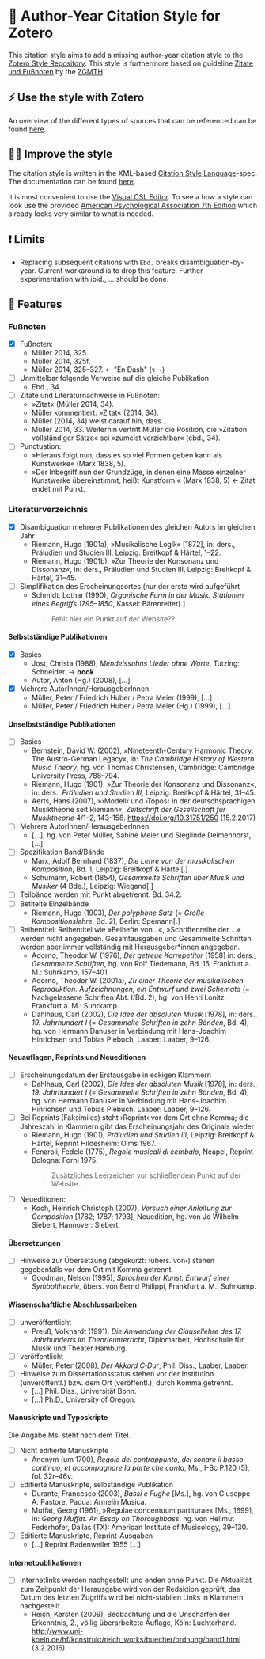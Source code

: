 # 📑 Author-Year Citation Style for Zotero

This citation style aims to add a missing author-year citation style to the [Zotero Style Repository](https://www.zotero.org/styles). This style is furthermore  based on guideline [<ins>Zitate und Fußnoten</ins>](https://www.gmth.de/formatierung.aspx#zf) by the [ZGMTH](https://www.gmth.de/zeitschrift.aspx).

## ⚡️ Use the style with Zotero

An overview of the different types of sources that can be referenced can be found [here](https://docs.citationstyles.org/en/stable/specification.html#appendix-iii-types).

## 🧑‍💻 Improve the style

The citation style is written in the XML-based [Citation Style Language](https://citationstyles.org/)-spec. The documentation can be found [here](https://docs.citationstyles.org/en/stable/specification.html).

It is most convenient to use the [Visual CSL Editor](https://editor.citationstyles.org/visualEditor/). To see a how a style can look use the provided [American Psychological Association 7th Edition](apa.csl) which already looks very similar to what is needed.

## ❗️ Limits

- Replacing subsequent citations with `Ebd.` breaks disambiguation-by-year. Current workaround is to drop this feature. Further experimentation with ibid., ... should be done.

## 💎 Features

### Fußnoten

- [x] Fußnoten: 
    - Müller 2014, 325.
    - Müller 2014, 325f.
    - Müller 2014, 325–327. ← "En Dash" (`⌥ -`)
- [ ] Unmittelbar folgende Verweise auf die gleiche Publikation
    - Ebd., 34.
- [ ] Zitate und Literaturnachweise in Fußnoten: 
    - »Zitat« (Müller 2014, 34).
    - Müller kommentiert: »Zitat« (2014, 34).
    - Müller (2014, 34) weist darauf hin, dass …
    - Müller 2014, 33. Weiterhin vertritt Müller die Position, die »Zitation vollständiger Sätze« sei »zumeist verzichtbar« (ebd., 34).
- [ ] Punctuation: 
    - »Hieraus folgt nun, dass es so viel Formen geben kann als Kunstwerke« (Marx 1838, 5).
    - »Der Inbegriff nun der Grundzüge, in denen eine Masse einzelner Kunstwerke übereinstimmt, heißt Kunstform.« (Marx 1838, 5) ← Zitat endet mit Punkt.

### Literaturverzeichnis

- [x] Disambiguation mehrerer Publikationen des gleichen Autors im gleichen Jahr
    - Riemann, Hugo (1901a), »Musikalische Logik« [1872], in: ders., Präludien und Studien III, Leipzig: Breitkopf & Härtel, 1–22.
    - Riemann, Hugo (1901b), »Zur Theorie der Konsonanz und Dissonanz«, in: ders., Präludien und Studien III, Leipzig: Breitkopf & Härtel, 31–45.
- [ ] Simplifikation des Erscheinungsortes (nur der erste wird aufgeführt
    - Schmidt, Lothar (1990), *Organische Form in der Musik. Stationen eines Begriffs 1795–1850*, Kassel: Bärenreiter[.]
        > Fehlt hier ein Punkt auf der Website??

#### Selbstständige Publikationen

- [x] Basics
    - Jost, Christa (1988), *Mendelssohns Lieder ohne Worte*, Tutzing: Schneider. → **book**
    - Autor, Anton (Hg.) (2008), […]
- [x] Mehrere AutorInnen/HerausgeberInnen
    - Müller, Peter / Friedrich Huber / Petra Meier (1999), […]
    - Müller, Peter / Friedrich Huber / Petra Meier (Hg.) (1999), […]

#### Unselbstständige Publikationen

- [ ] Basics
    - Bernstein, David W. (2002), »Nineteenth-Century Harmonic Theory: The Austro-German Legacy«, in: *The Cambridge History of Western Music Theory*, hg. von Thomas Christensen, Cambridge: Cambridge University Press, 788–794.
    - Riemann, Hugo (1901), »Zur Theorie der Konsonanz und Dissonanz«, in: ders., *Präludien und Studien III*, Leipzig: Breitkopf & Härtel, 31–45.
    - Aerts, Hans (2007), »›Modell‹ und ›Topos‹ in der deutschsprachigen Musiktheorie seit Riemann«, *Zeitschrift der Gesellschaft für Musiktheorie* 4/1–2, 143–158.
https://doi.org/10.31751/250 (15.2.2017)
- [ ] Mehrere AutorInnen/HerausgeberInnen
    - […], hg. von Peter Müller, Sabine Meier und Sieglinde Delmenhorst, […]
- [ ] Spezifikation Band/Bände
    - Marx, Adolf Bernhard (1837), *Die Lehre von der musikalischen Komposition*, Bd. 1, Leipzig: Breitkopf & Härtel[.]
    - Schumann, Robert (1854), *Gesammelte Schriften über Musik und Musiker* (4 Bde.), Leipzig: Wiegand[.]
- [ ] Teilbände werden mit Punkt abgetrennt: Bd. 34.2.
- [ ] Betitelte Einzelbände
    - Riemann, Hugo (1903), *Der polyphone Satz* (= *Große Kompositionslehre*, Bd. 2), Berlin: Spemann[.]
- [ ] Reihentitel: Reihentitel wie »Beihefte von…«, »Schriftenreihe der …« werden nicht angegeben.
Gesamtausgaben und Gesammelte Schriften werden aber immer vollständig mit Herausgeber*innen angegeben.
    - Adorno, Theodor W. (1976), *Der getreue Korrepetitor* [1958] in: ders., *Gesammelte Schriften*, hg. von Rolf Tiedemann, Bd. 15, Frankfurt a. M.: Suhrkamp, 157–401.
    - Adorno, Theodor W. (2001a), *Zu einer Theorie der musikalischen Reproduktion. Aufzeichnungen, ein Entwurf und zwei Schemata* (= Nachgelassene Schriften Abt. I/Bd. 2), hg. von Henri Lonitz, Frankfurt a. M.: Suhrkamp.
    - Dahlhaus, Carl (2002), *Die Idee der absoluten Musik* [1978], in: ders., *19. Jahrhundert I* (= *Gesammelte Schriften in zehn Bänden*, Bd. 4), hg. von Hermann Danuser in Verbindung mit Hans-Joachim Hinrichsen und Tobias Plebuch, Laaber: Laaber, 9–126.

#### Neuauflagen, Reprints und Neueditionen

- [ ] Erscheinungsdatum der Erstausgabe in eckigen Klammern
    - Dahlhaus, Carl (2002), *Die Idee der absoluten Musik* [1978], in: ders., *19. Jahrhundert I* (= *Gesammelte Schriften in zehn Bänden*, Bd. 4), hg. von Hermann Danuser in Verbindung mit Hans-Joachim Hinrichsen und Tobias Plebuch, Laaber: Laaber, 9–126.
- [ ] Bei Reprints (Faksimiles) steht ›Reprint‹ vor dem Ort ohne Komma; die Jahreszahl in Klammern gibt das Erscheinungsjahr des Originals wieder
    - Riemann, Hugo (1901), *Präludien und Studien III*, Leipzig: Breitkopf & Härtel, Reprint Hildesheim: Olms 1967.
    - Fenaroli, Fedele (1775), *Regole musicali di cembalo*, Neapel, Reprint Bologna: Forni 1975.
        > Zusätzliches Leerzeichen vor schließendem Punkt auf der Website...
- [ ] Neueditionen:
    - Koch, Heinrich Christoph (2007), *Versuch einer Anleitung zur Composition* [1782; 1787; 1793], Neuedition, hg. von Jo Wilhelm Siebert, Hannover: Siebert.

#### Übersetzungen

- [ ] Hinweise zur Übersetzung (abgekürzt: ›übers. von‹) stehen gegebenfalls vor dem Ort mit Komma getrennt. 
    - Goodman, Nelson (1995), *Sprachen der Kunst. Entwurf einer Symboltheorie*, übers. von Bernd Philippi, Frankfurt a. M.: Suhrkamp.

#### Wissenschaftliche Abschlussarbeiten

- [ ] unveröffentlicht
    - Preuß, Volkhardt (1991), *Die Anwendung der Clausellehre des 17. Jahrhunderts im Theorieunterricht*, Diplomarbeit, Hochschule für Musik und Theater Hamburg.
- [ ] veröffentlicht
    - Müller, Peter (2008), *Der Akkord C‐Dur*, Phil. Diss., Laaber, Laaber.
- [ ] Hinweise zum Dissertationsstatus stehen vor der Institution (unveröffentl.) bzw. dem Ort (veröffentl.), durch Komma getrennt.
    - [...] Phil. Diss., Universität Bonn.
    - [...] Ph.D., University of Oregon.

#### Manuskripte und Typoskripte

Die Angabe Ms. steht nach dem Titel.

- [ ] Nicht editierte Manuskripte
    - Anonym (um 1700), *Regole del contrappunto, del sonare il basso continuo, et accompagnare la parte che canta*, Ms., I-Bc P.120 (5), fol. 32r–46v.
- [ ] Editierte Manuskripte, selbständige Publikation
    - Durante, Francesco (2003), *Bassi e Fughe* [Ms.], hg. von Giuseppe A. Pastore, Padua: Armelin Musica.
    - Muffat, Georg (1961), »Regulae concentuum partiturae« [Ms., 1699], in: *Georg Muffat. An Essay on Thoroughbass*, hg. von Hellmut Federhofer, Dallas (TX): American Institute of Musicology, 39–130.
- [ ] Editierte Manuskripte, Reprint-Ausgaben
    - [...] Reprint Badenweiler 1955 [...]

#### Internetpublikationen

- [ ] Internetlinks werden nachgestellt und enden ohne Punkt. Die Aktualität zum Zeitpunkt der Herausgabe wird von der Redaktion geprüft, das Datum des letzten Zugriffs wird bei nicht-stabilen Links in Klammern nachgestellt.
    - Reich, Kersten (2009), Beobachtung und die Unschärfen der Erkenntnis, 2., völlig überarbeitete Auflage, Köln: Luchterhand. http://www.uni-koeln.de/hf/konstrukt/reich_works/buecher/ordnung/band1.html (3.2.2016)

